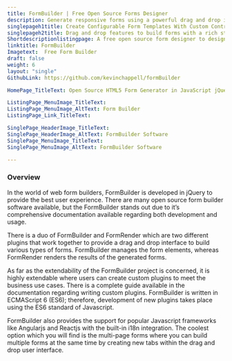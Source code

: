 ```yaml
---
title: FormBuilder | Free Open Source Forms Designer
description: Generate responsive forms using a powerful drag and drop interface which excludes the hassle of writing code for each form’s element and its style
singlepageh1title: Create Configurable Form Templates With Custom Controls
singlepageh2title: Drag and drop features to build forms with a rich stack of options including multlingual support, multiple configuration options and several action methods.
Shortdescriptionlistingpage: A free open source form designer to design and launch form templates with custom validations and controls.
linktitle: FormBuilder
Imagetext:  Free Form Builder
draft: false
weight: 6
layout: "single"
GithubLink: https://github.com/kevinchappell/formBuilder

HomePage_TitleText: Open Source HTML5 Form Generator in JavaScript jQuery

ListingPage_MenuImage_TitleText: 
ListingPage_MenuImage_AltText: Form Builder 
ListingPage_Link_TitleText: 

SinglePage_HeaderImage_TitleText: 
SinglePage_HeaderImage_AltText: FormBuilder Software
SinglePage_MenuImage_TitleText: 
SinglePage_MenuImage_AltText: FormBuilder Software

---
```

### **Overview**

In the world of web form builders, FormBuilder is developed in jQuery to provide the best user experience. There are many open source form builder software available, but the FormBuilder stands out due to it’s comprehensive documentation available regarding both development and usage.

There is a duo of FormBuilder and FormRender which are two different plugins that work together to provide a drag and drop interface to build various types of forms. FormBuilder manages the form elements, whereas FormRender renders the results of the generated forms.

As far as the extendability of the FormBuilder project is concerned, it is highly extendable where users can create custom plugins to meet the business use cases. There is a complete guide available in the documentation regarding writing custom plugins. FormBuilder is written in ECMAScript 6 (ES6); therefore, development of new plugins takes place using the ES6 standard of Javascript.

FormBuilder also provides the support for popular Javascript frameworks like Angularjs and Reactjs with the built-in i18n integration. The coolest option which you will find is the multi-page forms where you can build multiple forms at the same time by creating new tabs within the drag and drop user interface.
